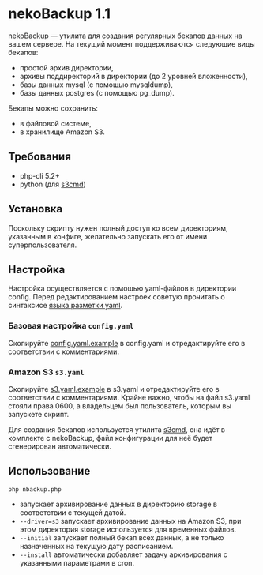 # nekoBackup 1.1

nekoBackup — утилита для создания регулярных бекапов данных на вашем сервере. На текущий момент поддерживаются следующие виды бекапов:

* простой архив директории,
* архивы поддиректорий в директории (до 2 уровней вложенности),
* базы данных mysql (с помощью mysqldump),
* базы данных postgres (с помощью pg_dump).

Бекапы можно сохранить:

* в файловой системе,
* в хранилище Amazon S3.

## Требования

* php-cli 5.2+
* python (для [s3cmd](https://github.com/s3tools/s3cmd))

## Установка

Поскольку скрипту нужен полный доступ ко всем директориям, указанным в конфиге, желательно запускать его от имени
суперпользователя.

## Настройка

Настройка осуществляется с помощью yaml-файлов в директории config.
Перед редактированием настроек советую прочитать о синтаксисе [языка разметки yaml](http://ru.wikipedia.org/wiki/YAML).

### Базовая настройка `config.yaml`

Скопируйте [config.yaml.example](https://github.com/druidvav/nekoBackup/blob/master/config/config.yaml.example) в
config.yaml и отредактируйте его в соответствии с комментариями.

### Amazon S3 `s3.yaml`

Скопируйте [s3.yaml.example](https://github.com/druidvav/nekoBackup/blob/master/config/s3.yaml.example) в
s3.yaml и отредактируйте его в соответствии с комментариями. Крайне важно, чтобы на файл s3.yaml стояли права
0600, а владельцем был пользователь, которым вы запускете скрипт.

Для создания бекапов используется утилита [s3cmd](https://github.com/s3tools/s3cmd), она идёт в комплекте с nekoBackup,
файл конфигурации для неё будет сгенерирован автоматически.

## Использование

`php nbackup.php`

* запускает архивирование данных в директорию storage в соответствии с текущей датой.
* `--driver=s3` запускает архивирование данных на Amazon S3, при этом директория storage используется для временных файлов.
* `--initial` запускает полный бекап всех данных, а не только назначенных на текущую дату расписанием.
* `--install` автоматически добавляет задачу архивирования с указанными параметрами в cron.